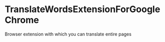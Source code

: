 # TranslateWordsExtensionForGoogleChrome
Browser extension with which you can translate entire pages
